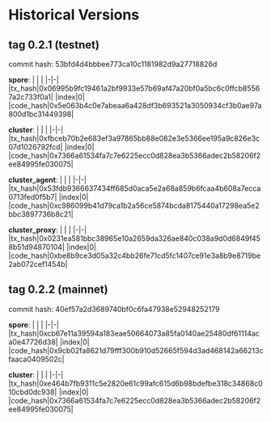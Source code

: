 # Historical Versions

## tag 0.2.1 (testnet)

commit hash: 53bfd4d4bbbee773ca10c1181982d9a27718826d

**spore**:
| | |
|-|-|
|tx_hash|0x06995b9fc19461a2bf9933e57b69af47a20bf0a5bc6c0ffcb85567a2c733f0a1|
|index|0|
|code_hash|0x5e063b4c0e7abeaa6a428df3b693521a3050934cf3b0ae97a800d1bc31449398|

**cluster**:
| | |
|-|-|
|tx_hash|0xfbceb70b2e683ef3a97865bb88e082e3e5366ee195a9c826e3c07d1026792fcd|
|index|0|
|code_hash|0x7366a61534fa7c7e6225ecc0d828ea3b5366adec2b58206f2ee84995fe030075|

**cluster_agent**:
| | |
|-|-|
|tx_hash|0x53fdb9366637434ff685d0aca5e2a68a859b6fcaa4b608a7ecca0713fed0f5b7|
|index|0|
|code_hash|0xc986099b41d79ca1b2a56ce5874bcda8175440a17298ea5e2bbc3897736b8c21|

**cluster_proxy**:
| | |
|-|-|
|tx_hash|0x0231ea581bbc38965e10a2659da326ae840c038a9d0d6849f458b51d94870104|
|index|0|
|code_hash|0xbe8b9ce3d05a32c4bb26fe71cd5fc1407ce91e3a8b9e8719be2ab072cef1454b|

## tag 0.2.2 (mainnet)

commit hash: 40ef57a2d3689740bf0c6fa47938e52948252179

**spore**:
| | |
|-|-|
|tx_hash|0xcb67e11a39594a183eae50664073a85fa0140ae25480df61114aca0e47726d38|
|index|0|
|code_hash|0x9cb02fa8621d79fff300b910d52665f594d3ad468142a66213cfaaca0409502c|

**cluster**:
| | |
|-|-|
|tx_hash|0xe464b7fb9311c5e2820e61c99afc615d6b98bdefbe318c34868c010cbd0dc938|
|index|0|
|code_hash|0x7366a61534fa7c7e6225ecc0d828ea3b5366adec2b58206f2ee84995fe030075|
